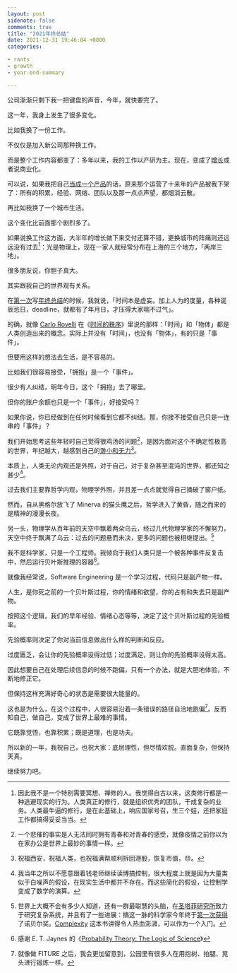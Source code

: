 ```yaml
---
layout: post
sidenote: false
comments: true
title: "2021年终总结"
date: 2021-12-31 19:46:04 +0800
categories:

- rants
- growth
- year-end-summary

---
```


公司渐渐只剩下我一把键盘的声音，今年，就快要完了。

这一年，我身上发生了很多变化。

比如我换了一份工作。

不仅仅是加入新公司那种换工作。

而是整个工作内容都变了：多年以来，我的工作以产研为主。现在，变成了[增长](/2021/06/what-i-learn-as-a-p5-growth-manager/)或者说商业化。

可以说，如果我把自己[当成一个产品](/2019/10/how-to-treat-your-30-years-career-as-a-product/)的话，原来那个运营了十来年的产品被我下架了：所有的积累，经验、网络、团队以及那一点点声望，都烟消云散。

再比如我换了一个城市生活。

这个变化比前面那个剧烈多了。

如果说换工作这方面，大半年的增长做下来交付还算不错，更换城市的阵痛则还远远没有过去[^1]：光是物理上，现在一家人就经常分布在上海的三个地方，「两岸三地」。

很多朋友说，你胆子真大。

其实跟我自己的世界观有关系。

在[第一次](/2017/12/last-day-in-2017/)写[年终总结](/categories/year-end-summary/)的时候，我就说，「时间本是虚妄。加上人为的度量，各种诞辰忌日，deadline，就都有了年月日，才压得大家喘不过气」。

的确，就像 [Carlo Rovelli](http://www.cpt.univ-mrs.fr/~rovelli/) 在《[时间的秩序](https://book.douban.com/subject/33424487/)》里说的那样：「时间」和「物体」都是人类创造出来的概念。实际上并没有「时间」，也没有「物体」，有的只是「事件」。

但要用这样的想法去生活，是不容易的。

比如我们很容易接受，「拥抱」是一个「事件」。

很少有人纠结，明年今日，这个「拥抱」去了哪里。

但你的账户余额也只是一个「事件」，好接受吗？

如果你说，你已经做到在任何时候看到它都不纠结。那，你接不接受自己只是一连串的「事件」？

我们开始思考这些年轻时自己觉得很鸡汤的问题[^2]，是因为面对这个不确定性极高的世界，年纪越大，越感到自己的[渺小和无力](/categories/mindfulness/)[^3]。

本质上，人类无论内观还是外照，对于自己，对于复杂甚至混沌的世界，都还知之甚少[^4]。

过去我们主要靠哲学内观，物理学外照，并且差一点点就觉得自己捅破了窗户纸。

然而，自从黑格尔放飞了 Minerva 的猫头鹰之后，哲学进入了黄昏，随之而来的是精神的漫漫长夜。

另一头，物理学从百年前的天空中飘着两朵乌云，经过几代物理学家的不懈努力，天空中终于飘满了乌云：过去的问题悬而未决，更多的问题也被相继提出。[^5]

我不是科学家，只是一个工程师。我倾向于我们人类只是一个被各种事件反复击中，然后运行贝叶斯推理的容器[^6]。

就像我经常说，Software Engineering 是一个学习过程，代码只是副产物一样。

人生，是你死之前的一个贝叶斯过程，你的情绪和欲望，你的占有和失去只是副产物。

按照这个逻辑，我们的早年经验、情绪心态等等，决定了这个贝叶斯过程的先验概率。

先验概率则决定了你对当前信息做出什么样的判断和反应。

过度匮乏，会让你的先验概率设得过低；过度满足，则让你的先验概率设得太高。

因此想要自己在处理后续信息的时候不跑偏，只有一个办法，就是大胆地体验，不断地修正它。

但保持这样充满好奇心的状态是需要很大能量的。

这也是为什么，在这个过程中，人很容易沿着一条错误的路径自洽地跑偏[^7]。反而知自己，做自己，变成了世界上最难的事情。

它既靠觉悟，也靠积累；既是道理，也是功夫。

所以新的一年，我祝自己，也祝大家：底层理性，但尽情欢脱。直面复杂，但保持天真。

继续努力吧。

[^1]: 因此我不是一个特别需要冥想、禅修的人。我觉得自古以来，这类修行都是一种逃避现实的行为。人类真正的修行，就是组织优秀的团队，干成复杂的业务。人类最牛逼的修行，是在此基础上，响应国家号召，生三个娃，还把家庭工作都搞得妥妥当当。
[^2]: 一个悲催的事实是人无法同时拥有青春和对青春的感受，就像疫情之前你以为在家办公是世界上最妙的事情一样。
[^3]: 祝福西安，祝福人类，也祝福满帮顺利拆回港股，恢复市值，😓。
[^4]: 我当年之所以不愿意跟着钱老师继续读博搞控制，很大程度上就是因为大量类似于白噪声的假设，在现实生活中都并不存在。而这些简化的假设，让控制学变成了数学的演算。
[^5]: 世界上大概不会有多少人知道，还有一群最聪慧的头脑，在[圣塔菲研究所](https://www.santafe.edu/)致力于研究复杂系统，并且有了一些进展：搞这一脉的科学家今年终于[第一次获得](https://www.santafe.edu/news-center/news/sfi-applauds-first-nobel-prize-complex-systems-research)了诺贝尔奖。[Complexity](https://www.amazon.com/Complexity-Emerging-Science-Order-Chaos-ebook/dp/B07WVV5J2R) 这本书讲得令人热血澎湃，可以作为一个入门。
[^6]: 感谢 E. T. Jaynes 的《[Probability Theory: The Logic of Science](https://www.amazon.com/Probability-Theory-Science-T-Jaynes/dp/0521592712)》
[^7]: 就像做 FITURE 之后，我会更加留意到，公园里有很多人在用抱树、拍腿、晃头进行锻炼一样。